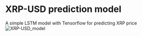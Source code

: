 # XRP-USD prediction model
A simple LSTM model with Tensorflow for predicting XRP price
![XRP-USD_model](https://user-images.githubusercontent.com/6577216/124356617-982b3f00-dc1f-11eb-89a9-a5b150e95abf.png)
